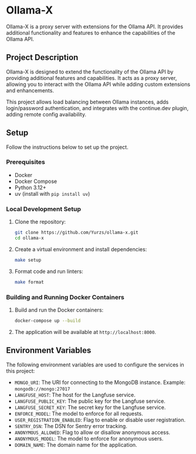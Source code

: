 # Ollama-X

Ollama-X is a proxy server with extensions for the Ollama API. It provides additional functionality and features to enhance the capabilities of the Ollama API.

## Project Description

Ollama-X is designed to extend the functionality of the Ollama API by providing additional features and capabilities. It acts as a proxy server, allowing you to interact with the Ollama API while adding custom extensions and enhancements.

This project allows load balancing between Ollama instances, adds login/password authentication, and integrates with the continue.dev plugin, adding remote config availability.

## Setup

Follow the instructions below to set up the project.

### Prerequisites

- Docker
- Docker Compose
- Python 3.12+
- uv (install with `pip install uv`)

### Local Development Setup

1. Clone the repository:
   ```sh
   git clone https://github.com/Yurzs/ollama-x.git
   cd ollama-x
   ```

2. Create a virtual environment and install dependencies:
   ```sh
   make setup
   ```

3. Format code and run linters:
   ```sh
   make format
   ```

### Building and Running Docker Containers

1. Build and run the Docker containers:
   ```sh
   docker-compose up --build
   ```

2. The application will be available at `http://localhost:8000`.

## Environment Variables

The following environment variables are used to configure the services in this project:

- `MONGO_URI`: The URI for connecting to the MongoDB instance. Example: `mongodb://mongo:27017`
- `LANGFUSE_HOST`: The host for the Langfuse service.
- `LANGFUSE_PUBLIC_KEY`: The public key for the Langfuse service.
- `LANGFUSE_SECRET_KEY`: The secret key for the Langfuse service.
- `ENFORCE_MODEL`: The model to enforce for all requests.
- `USER_REGISTRATION_ENABLED`: Flag to enable or disable user registration.
- `SENTRY_DSN`: The DSN for Sentry error tracking.
- `ANONYMOUS_ALLOWED`: Flag to allow or disallow anonymous access.
- `ANONYMOUS_MODEL`: The model to enforce for anonymous users.
- `DOMAIN_NAME`: The domain name for the application.
